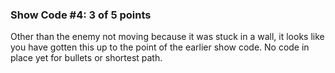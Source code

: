 ### Show Code #4: 3 of 5 points

Other than the enemy not moving because it was stuck in a wall, it looks like you have gotten this up to the
point of the earlier show code. No code in place yet for bullets or shortest path.
